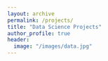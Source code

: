 ```yaml
---
layout: archive
permalink: /projects/
title: "Data Science Projects"
author_profile: true
header:
  image: "/images/data.jpg"
---
```

